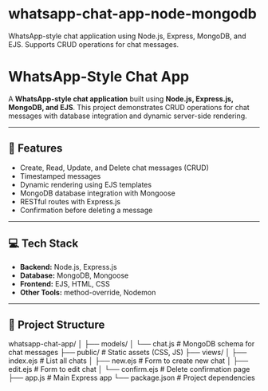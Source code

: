 # whatsapp-chat-app-node-mongodb
WhatsApp-style chat application using Node.js, Express, MongoDB, and EJS. Supports CRUD operations for chat messages.



# WhatsApp-Style Chat App

A **WhatsApp-style chat application** built using **Node.js, Express.js, MongoDB, and EJS**. This project demonstrates CRUD operations for chat messages with database integration and dynamic server-side rendering.

---

## 🚀 Features

- Create, Read, Update, and Delete chat messages (CRUD)
- Timestamped messages
- Dynamic rendering using EJS templates
- MongoDB database integration with Mongoose
- RESTful routes with Express.js
- Confirmation before deleting a message

---

## 💻 Tech Stack

- **Backend:** Node.js, Express.js
- **Database:** MongoDB, Mongoose
- **Frontend:** EJS, HTML, CSS
- **Other Tools:** method-override, Nodemon

---

## 📂 Project Structure

whatsapp-chat-app/
│
├── models/
│ └── chat.js # MongoDB schema for chat messages
├── public/ # Static assets (CSS, JS)
├── views/
│ ├── index.ejs # List all chats
│ ├── new.ejs # Form to create new chat
│ ├── edit.ejs # Form to edit chat
│ └── confirm.ejs # Delete confirmation page
├── app.js # Main Express app
└── package.json # Project dependencies

